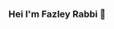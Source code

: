 ### Hei I'm Fazley Rabbi  👋

<!--
**fazleyrabbi123/fazleyrabbi123** is a ✨ _special_ ✨ repository because its `README.md` (this file) appears on your GitHub profile.

Here are some ideas to get you started:

- 🔭 I’m currently working on: Etech Solution Ltd.
- 🌱 I’m currently learning: some Testing tools & Laravel framework etc...
- 📫 How to reach me: sarkerrabbi250@gmail.com
- 😄 Pronouns: He / His
- ⚡ Fun fact: Cricket , Football , Travelling 
-->

